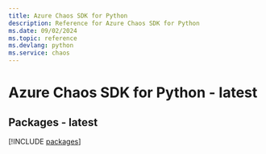 ```yaml
---
title: Azure Chaos SDK for Python
description: Reference for Azure Chaos SDK for Python
ms.date: 09/02/2024
ms.topic: reference
ms.devlang: python
ms.service: chaos
---
```

# Azure Chaos SDK for Python - latest
## Packages - latest
[!INCLUDE [packages](chaos-index.md)]